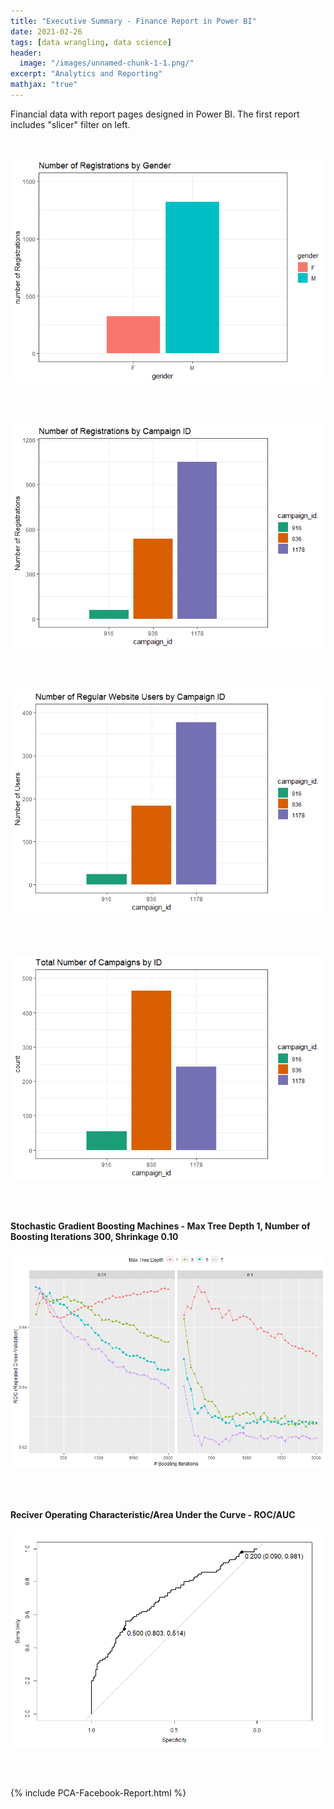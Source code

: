 ```yaml
---
title: "Executive Summary - Finance Report in Power BI"
date: 2021-02-26
tags: [data wrangling, data science]
header:
  image: "/images/unnamed-chunk-1-1.png/"
excerpt: "Analytics and Reporting"
mathjax: "true"
---
```


Financial data with report pages designed in Power BI.
The first report includes "slicer" filter on left.


 <br/>

![the gender plot](/images/unnamed-chunk-1-1.png)<!-- -->

<br/><br/>
 
![Campaign ID plot](/images/unnamed-chunk-2-1.png)<!-- -->

<br/><br/>

![Regular Website Users](/images/unnamed-chunk-3-1.png)<!-- -->

<br/><br/>

![Total by Camp ID](/images/unnamed-chunk-4-1.png)<!-- -->

<br/><br/>

**Stochastic Gradient Boosting Machines - Max Tree Depth 1, Number of Boosting Iterations 300, Shrinkage 0.10**

![Face Shrinkage](/images/face_shrink.png)<!-- -->

<br/><br/>

**Reciver Operating Characteristic/Area Under the Curve - ROC/AUC**

![Face AUC](/images/face_auc.png)<!-- -->

<br/><br/>

{% include PCA-Facebook-Report.html %} 
